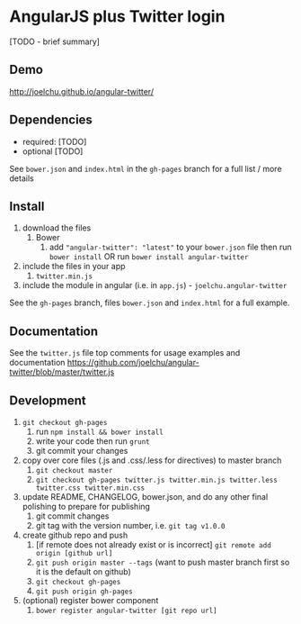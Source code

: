 # AngularJS plus Twitter login

[TODO - brief summary]

## Demo
http://joelchu.github.io/angular-twitter/

## Dependencies
- required:
	[TODO]
- optional
	[TODO]

See `bower.json` and `index.html` in the `gh-pages` branch for a full list / more details

## Install
1. download the files
	1. Bower
		1. add `"angular-twitter": "latest"` to your `bower.json` file then run `bower install` OR run `bower install angular-twitter`
2. include the files in your app
	1. `twitter.min.js`
3. include the module in angular (i.e. in `app.js`) - `joelchu.angular-twitter`

See the `gh-pages` branch, files `bower.json` and `index.html` for a full example.


## Documentation
See the `twitter.js` file top comments for usage examples and documentation
https://github.com/joelchu/angular-twitter/blob/master/twitter.js


## Development

1. `git checkout gh-pages`
	1. run `npm install && bower install`
	2. write your code then run `grunt`
	3. git commit your changes
2. copy over core files (.js and .css/.less for directives) to master branch
	1. `git checkout master`
	2. `git checkout gh-pages twitter.js twitter.min.js twitter.less twitter.css twitter.min.css`
3. update README, CHANGELOG, bower.json, and do any other final polishing to prepare for publishing
	1. git commit changes
	2. git tag with the version number, i.e. `git tag v1.0.0`
4. create github repo and push
	1. [if remote does not already exist or is incorrect] `git remote add origin [github url]`
	2. `git push origin master --tags` (want to push master branch first so it is the default on github)
	3. `git checkout gh-pages`
	4. `git push origin gh-pages`
5. (optional) register bower component
	1. `bower register angular-twitter [git repo url]`
